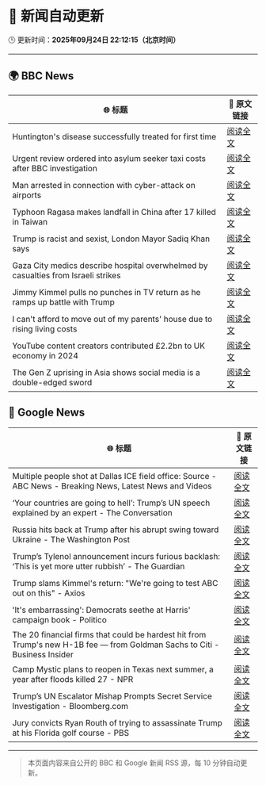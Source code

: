 # 🧠 新闻自动更新

🕒 更新时间：**2025年09月24日 22:12:15（北京时间）**

---

## 🌍 BBC News

| 🌐 标题 | 🔗 原文链接 |
|--------|-------------|
| Huntington's disease successfully treated for first time | [阅读全文](https://www.bbc.com/news/articles/cevz13xkxpro?at_medium=RSS&at_campaign=rss) |
| Urgent review ordered into asylum seeker taxi costs after BBC investigation | [阅读全文](https://www.bbc.com/news/articles/cx2j3regpdno?at_medium=RSS&at_campaign=rss) |
| Man arrested in connection with cyber-attack on airports | [阅读全文](https://www.bbc.com/news/articles/c62ldxyj431o?at_medium=RSS&at_campaign=rss) |
| Typhoon Ragasa makes landfall in China after 17 killed in Taiwan | [阅读全文](https://www.bbc.com/news/articles/clyd580lx3mo?at_medium=RSS&at_campaign=rss) |
| Trump is racist and sexist, London Mayor Sadiq Khan says | [阅读全文](https://www.bbc.com/news/articles/cre53qn8v07o?at_medium=RSS&at_campaign=rss) |
| Gaza City medics describe hospital overwhelmed by casualties from Israeli strikes | [阅读全文](https://www.bbc.com/news/articles/cgknzk46kz6o?at_medium=RSS&at_campaign=rss) |
| Jimmy Kimmel pulls no punches in TV return as he ramps up battle with Trump | [阅读全文](https://www.bbc.com/news/articles/c0r09qdnd4yo?at_medium=RSS&at_campaign=rss) |
| I can't afford to move out of my parents' house due to rising living costs | [阅读全文](https://www.bbc.com/news/articles/cq65m95gqdjo?at_medium=RSS&at_campaign=rss) |
| YouTube content creators contributed £2.2bn to UK economy in 2024 | [阅读全文](https://www.bbc.com/news/articles/c0knpm6v36go?at_medium=RSS&at_campaign=rss) |
| The Gen Z uprising in Asia shows social media is a double-edged sword | [阅读全文](https://www.bbc.com/news/articles/cn4ljv39em7o?at_medium=RSS&at_campaign=rss) |

## 📰 Google News

| 🌐 标题 | 🔗 原文链接 |
|--------|-------------|
| Multiple people shot at Dallas ICE field office: Source - ABC News - Breaking News, Latest News and Videos | [阅读全文](https://news.google.com/rss/articles/CBMinAFBVV95cUxNbHNXM1pROWpEOW81bnpuUlR3eWVhN2tMWjhRVGNvSnE1T194X2NnYmwteC1lN2kzX0RwcjhUam5wdm1tZDRKZTJ3ODhOdENoSXNvN3AxT3YyYXJRM0cwS3pFLWt4LXBaZWIzc1hDWnBQSmQ2ajVLaXBnajlNYW5ObjRjSFVRd29lOFRqcS03ZUJYTy1kUXJCZy04UmXSAaIBQVVfeXFMUDNFNzRwdlVBTndVM3EyQThaS2wzUjYxN3o1TERWaUdqdW96NVhaT3BIRDFsbE5SZmNIQ0NnMHB4YVY1a0Jhck9JYzRfOWtYdEtDNG85aXdrN0UwQjZhcXctN3kySGszM2hvN2ZVMFQ2VUxQOThZdkhPaHFGNVZpVnljZEdGcnZONktLTWd0aUEtR0lCM1ZxN1NnSDIwcDRzMXFB?oc=5) |
| ‘Your countries are going to hell’: Trump’s UN speech explained by an expert - The Conversation | [阅读全文](https://news.google.com/rss/articles/CBMiqwFBVV95cUxOQk1GT3FHVXp1OFhHNG1mU0VIa2paVVdqQk9sLVhkOXVINVZicGRIYldkaVZtMDQ3YU4tQ1hRSEkzU3ZMY2RlV1pDVXRPZ1R4cGw2SHBMYloyUkJpdHhwc3I2ZlMtcnlJMTk5NVpYODV6YUhvank4WWZKSmp2Xy1weUd1c2lCc00ta3lLRFBfSXJPZHVnZWlCa3BnaUw4dG12M1VsUHdiLWhTaXc?oc=5) |
| Russia hits back at Trump after his abrupt swing toward Ukraine - The Washington Post | [阅读全文](https://news.google.com/rss/articles/CBMiiAFBVV95cUxOcUNoSVVrT1pMd2lkc3d3SS1wYU9HcXRObVNnUjN3NFdocFByak92dFVfU2ZJZDZacnZ5TVBobDZndzZwT2haeXNRSUI5NEpPY1M4OWpwYW1QaDVzdGdyaWpqQ25lTW8yT1dMRGRHRWpPSUxOMEh2Q1FJZ3F4bmNDMGcwUHBKSmg4?oc=5) |
| Trump’s Tylenol announcement incurs furious backlash: ‘This is yet more utter rubbish’ - The Guardian | [阅读全文](https://news.google.com/rss/articles/CBMikAFBVV95cUxOS1oxQ0lUVXg5QkRJbDhyekJ5Ym5VUmhSMkVfeE83anoyY3RHRXJ2WThSNGJ4WkJzUXR6TGczaWJ1TDJjY0Nta3paNTNudGNxNzlIcjcxa3dkSzRGRGV0aXlVbDJtdmxMTHRZREhRNms2dWFBa21oMTlTa3ZneHdBMlI3dU5mNlk3Qm9nbHRhX3Q?oc=5) |
| Trump slams Kimmel's return: "We're going to test ABC out on this" - Axios | [阅读全文](https://news.google.com/rss/articles/CBMib0FVX3lxTE9HVGd3QVpjWmRhWGpxYk5tWDFaWURvUGZ2dTZjX0Z1T2V2NW1UYU1HTHZ4YzdWN184NDBiNGZWem9CbFVwTUN5Vm9uSHdGWFVfenZXWFM0QTRNdEEyRFFWNlRJUUpOOUxONkM5bnM4SQ?oc=5) |
| 'It's embarrassing': Democrats seethe at Harris' campaign book - Politico | [阅读全文](https://news.google.com/rss/articles/CBMiiwFBVV95cUxOVWpHOTVTbFhvWlJZZWFkekRGNzBkM3ltSjRnLVhaelNvNUF2eDctNGRQT1hWLU1EWkwyU0lrSjd1S3pPalh5aGNTQmZoQ0NGN1FRalNRdTBOalBvMjVhVmZLRlkxNVg4OWI0NWUyU3RpdXZ3NXZwcjlJME5nN3ZxQlVOYWNOaFVJcGdz?oc=5) |
| The 20 financial firms that could be hardest hit from Trump's new H-1B fee — from Goldman Sachs to Citi - Business Insider | [阅读全文](https://news.google.com/rss/articles/CBMiqAFBVV95cUxOQkc4bVc0NVIzM2pwY2lJUDB1VVE5LWJKT0lhQmRLdk8tYWY2bzNER3hKa01vOC1WNmhUaWpMZDFWTXJMcEdRMm9UQjh6ZVFjWDRIaHp4dTJkdFBlWnlRLW9VeDc0RHlHYno5TTVWNkc2X0hqTnNnTXlVZHpOV3hIYXNoRnM1WWNVOWJ6SGVBUzFXQVhuQkVob0Z0d2tRS1NEY0lrOHcwSDY?oc=5) |
| Camp Mystic plans to reopen in Texas next summer, a year after floods killed 27 - NPR | [阅读全文](https://news.google.com/rss/articles/CBMiwAFBVV95cUxNRVhMbHppdUFjN3EyZ2tZVjdQX1BTWll1STQ4VktRZWUtNkw5aXgtbnZnOGhjTUlUSGxGQlpwR1BDNkN1M0pIM3B4cEgyaTFQbG9FQ3lvSFZrZVRWd0NXWDgzQmZGY1JaT2U0YWpidEZ2c0FrQXMtdDRpcWVZczFBNWd5REtubEVZOGN1elVBTUlMNHNFSllIRmxySEltcm1fOTVIMjR1QmlWa1VqYmM0UzYzSEZTbE1EeTk1cWx5Sng?oc=5) |
| Trump’s UN Escalator Mishap Prompts Secret Service Investigation - Bloomberg.com | [阅读全文](https://news.google.com/rss/articles/CBMitwFBVV95cUxPUHZiU212SGdWa2lzelJMRkt4TGc1YVYwcHZ0WVEwOTZ4b0FNRGVQamdKaWZEU3hPT1NUOHpXWGxQRS1kUHVwMGZ6TjhRa3JzSzRyMU8weFRKd3pORGd6QnZWeHU4WmE2cHplTkl0VkFRaU1NSFdOb280aXRyNk16ejRvRTlQSUNQOUNidDc4QnhGZV9fNzR4LVVkdEtROGF2ZmdBUFNXUDJTVFVwUHctX0FZa3BHY2s?oc=5) |
| Jury convicts Ryan Routh of trying to assassinate Trump at his Florida golf course - PBS | [阅读全文](https://news.google.com/rss/articles/CBMiugFBVV95cUxPeUFNaXhPWFgtX19oMWs4dVk2RExoQzc4eDB2OUZLQUptNlU2ZWtlaE51V2FlQ0tUQ2E2YzFVMEhCaFdxX2ZyakVIQ0dKb2N5TGloWW50c3ZFbjd0a0wzdGVXS3h6b21QN0VvSk1JVWZLZVhTOC1xMUc2OFZ6OUxyS0tZeERsdGJoOGhuczIycW9ZbkpxNmlPMFFLNzJhM1pzd1RyZlJoOWlLb2RIUGdHaDd1c1NvUGNueVE?oc=5) |

---
> 本页面内容来自公开的 BBC 和 Google 新闻 RSS 源，每 10 分钟自动更新。